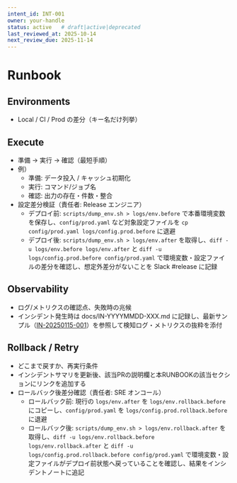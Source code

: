 ```yaml
---
intent_id: INT-001
owner: your-handle
status: active   # draft|active|deprecated
last_reviewed_at: 2025-10-14
next_review_due: 2025-11-14
---
```


# Runbook

## Environments

- Local / CI / Prod の差分（キー名だけ列挙）

## Execute

- 準備 → 実行 → 確認（最短手順）
- 例）
  - 準備: データ投入 / キャッシュ初期化
  - 実行: コマンド/ジョブ名
  - 確認: 出力の存在・件数・整合
- 設定差分検証（責任者: Release エンジニア）
  - デプロイ前: `scripts/dump_env.sh > logs/env.before` で本番環境変数を保存し、`config/prod.yaml` など対象設定ファイルを `cp config/prod.yaml logs/config.prod.before` に退避
  - デプロイ後: `scripts/dump_env.sh > logs/env.after` を取得し、`diff -u logs/env.before logs/env.after` と `diff -u logs/config.prod.before config/prod.yaml` で環境変数・設定ファイルの差分を確認し、想定外差分がないことを Slack #release に記録

## Observability

- ログ/メトリクスの確認点、失敗時の兆候
- インシデント発生時は docs/IN-YYYYMMDD-XXX.md に記録し、最新サンプル（[IN-20250115-001](docs/IN-20250115-001.md)）を参照して検知ログ・メトリクスの抜粋を添付

## Rollback / Retry

- どこまで戻すか、再実行条件
- インシデントサマリを更新後、該当PRの説明欄と本RUNBOOKの該当セクションにリンクを追加する
- ロールバック後差分確認（責任者: SRE オンコール）
  - ロールバック前: 現行の `logs/env.after` を `logs/env.rollback.before` にコピーし、`config/prod.yaml` を `logs/config.prod.rollback.before` に退避
  - ロールバック後: `scripts/dump_env.sh > logs/env.rollback.after` を取得し、`diff -u logs/env.rollback.before logs/env.rollback.after` と `diff -u logs/config.prod.rollback.before config/prod.yaml` で環境変数・設定ファイルがデプロイ前状態へ戻っていることを確認し、結果をインシデントノートに追記
